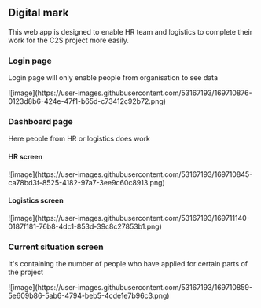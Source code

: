 <h2>Digital mark</h2>

<p>This web app is designed to enable HR team and logistics to complete their work for the C2S project more easily.</p>

<h3>Login page</h2>
<p>Login page will only enable people from organisation to see data</p>
![image](https://user-images.githubusercontent.com/53167193/169710876-0123d8b6-424e-47f1-b65d-c73412c92b72.png)

<h3>Dashboard page</h3>
<p>Here people from HR or logistics does work</p>

<h4>HR screen</h4>
![image](https://user-images.githubusercontent.com/53167193/169710845-ca78bd3f-8525-4182-97a7-3ee9c60c8913.png)

<h4>Logistics screen</h4>
![image](https://user-images.githubusercontent.com/53167193/169711140-0187f181-76b8-4dc1-853d-39c8c27853b1.png)

<h3>Current situation screen</h3>
<p>It's containing the number of people who have applied for certain parts of the project</p>
![image](https://user-images.githubusercontent.com/53167193/169710859-5e609b86-5ab6-4794-beb5-4cde1e7b96c3.png)
